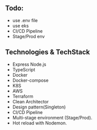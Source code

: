 ## Todo:
- use .env file
- use eks
- CI/CD Pipeline
- Stage/Prod env

## Technologies & TechStack
- Express Node.js
- TypeScript
- Docker 
- Docker-compose
- K8S
- AWS
- Terraform
- Clean Architector
- Design pattern(Singleton)
- CI/CD Pipeline
- Multi-stage environment (Stage/Prod).
- Hot reload with Nodemon.